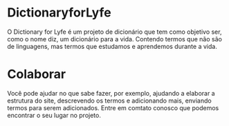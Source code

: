 # DictionaryforLyfe
O Dictionary for Lyfe é um projeto de dicionário que tem como objetivo ser, como o nome diz, um dicionário para a vida. Contendo termos que não são de linguagens, mas termos que estudamos e aprendemos durante a vida.
# Colaborar
Você pode ajudar no que sabe fazer, por exemplo, ajudando a elaborar a estrutura do site, descrevendo os termos e adicionando mais, enviando termos para serem adicionados.
Entre em comtato conosco que podemos encontrar o seu lugar no projeto.

